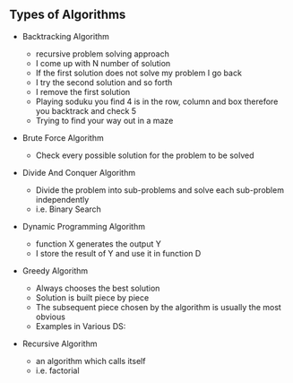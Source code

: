 ## Types of Algorithms

- Backtracking Algorithm
    - recursive problem solving approach
    - I come up with N number of solution
    - If the first solution does not solve my problem I go back
    - I try the second solution and so forth
    - I remove the first solution
    - Playing soduku you find 4 is in the row, column and box therefore you backtrack and check 5
    - Trying to find your way out in a maze

- Brute Force Algorithm
    - Check every possible solution for the problem to be solved

- Divide And Conquer Algorithm
    - Divide the problem into sub-problems and solve each sub-problem independently
    - i.e. Binary Search

- Dynamic Programming Algorithm
    - function X generates the output Y
    - I store the result of Y and use it in function D

- Greedy Algorithm
    - Always chooses the best solution
    - Solution is built piece by piece
    - The subsequent piece chosen by the algorithm is usually the most obvious
    - Examples in Various DS:

- Recursive Algorithm
    - an algorithm which calls itself
    - i.e. factorial


